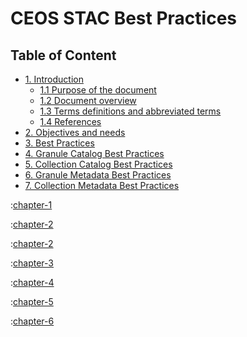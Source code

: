 # CEOS STAC Best Practices

<!-- File to be processed by VS-Code MarkDown PDF Export to create a single PDF file  -->
<!-- See https://marketplace.visualstudio.com/items?itemName=yzane.markdown-pdf       -->

<!-- Note:  using README.md as TOC produces incorrct hyperlinks, so TOC is to be repeated below -->

## Table of Content

- [1. Introduction](#1-introduction)
   - [1.1 Purpose of the document](#11-purpose-of-document)
   - [1.2 Document overview](#12-document-overview)
   - [1.3 Terms definitions and abbreviated terms](#13-terms-definitions-and-abbreviated-terms)
   - [1.4 References](#14-references)
- [2. Objectives and needs](#2-objectives-and-needs)
- [3. Best Practices](#3-best-practices)
- [4. Granule Catalog Best Practices](#4-granule-catalog-best-practices)
- [5. Collection Catalog Best Practices](#5-collection-catalog-best-practices)
- [6. Granule Metadata Best Practices](#6-granule-metadata-best-practices)
- [7. Collection Metadata Best Practices](#7-collection-metadata-best-practices)

<div style="page-break-after: always"></div>

:[chapter-1](.\introduction.md)

<div style="page-break-after: always"></div>

:[chapter-2](.\objectives-needs.md)

<div style="page-break-after: always"></div>

:[chapter-2](.\best-practices.md)

<div style="page-break-after: always"></div>

:[chapter-3](.\granule-catalogs.md)

<div style="page-break-after: always"></div>

:[chapter-4](.\collection-catalogs.md)

<div style="page-break-after: always"></div>

:[chapter-5](.\granule-metadata.md)

<div style="page-break-after: always"></div>

:[chapter-6](.\collection-metadata.md)
